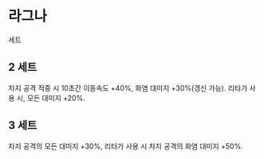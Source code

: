 # 라그나

세트

## 2 세트

차지 공격 적중 시 10초간 이동속도 +40%, 화염 대미지 +30%(갱신 가능). 리타가 사용 시, 모든 대미지 +20%.

## 3 세트

차지 공격의 모든 대미지 +30%, 리타가 사용 시 차지 공격의 화염 대미지 +50%.

